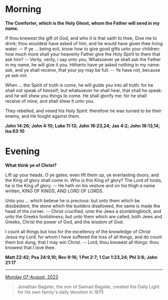 # Morning

**The Comforter, which is the Holy Ghost, whom the Father will send in my name.**
 
If thou knewest the gift of God, and who it is that saith to thee, Give me to drink; thou wouldest have asked of him, and he would have given thee living water. -- If ye ... being evil, know how to give good gifts unto your children: how much more shall your heavenly Father give the Holy Spirit to them that ask him? -- Verily, verily, I say unto you, Whatsoever ye shall ask the Father in my name, he will give it you. Hitherto have ye asked nothing in my name: ask, and ye shall receive, that your joy may be full. -- Ye have not, because ye ask not.
 
When ... the Spirit of truth is come, he will guide you into all truth: for he shall not speak of himself; but whatsoever he shall hear, that shall he speak: and he will shew you things to come. He shall glorify me: for he shall receive of mine, and shall shew it unto you.
 
They rebelled, and vexed his Holy Spirit: therefore he was turned to be their enemy, and He fought against them.  

**John 14:26; John 4:10; Luke 11:13; John 16:23,24; Jas 4:2; John 16:13,14; Isa 63:10**

# Evening

**What think ye of Christ?**
 
Lift up your heads, O ye gates; even lift them up, ye everlasting doors; and the King of glory shall come in. Who is this King of glory? The Lord of hosts, he is the King of glory. -- He hath on his vesture and on his thigh a name written, KING OF KINGS, AND LORD OF LORDS.
 
Unto you ... which believe he is precious: but unto them which be disobedient, the stone which the builders disallowed, the same is made the head of the corner. -- Christ crucified, unto the Jews a stumblingblock, and unto the Greeks foolishness; but unto them which are called, both Jews and Greeks, Christ the power of God, and the wisdom of God.
 
I count all things but loss for the excellency of the knowledge of Christ Jesus my Lord: for whom I have suffered the loss of all things, and do count them but dung, that I may win Christ. -- Lord, thou knowest all things: thou knowest that I love thee.  

**Matt 22:42; Psa 24:9,10; Rev 9:16; 1 Pet 2:7; 1 Cor 1:23,24; Phl 3:8; John 21:17**

---

[Monday 07-August, 2023](https://t.me/s/daily_light)

> Jonathan Bagster, the son of Samuel Bagster, created the Daily Light for his own family's daily devotion in 1875

